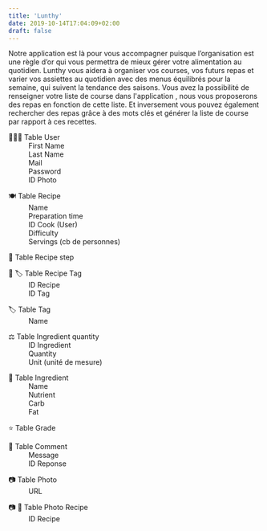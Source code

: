 ```yaml
---
title: 'Lunthy'
date: 2019-10-14T17:04:09+02:00
draft: false
---
```


Notre application est là pour vous accompagner puisque l’organisation est une règle d’or qui vous permettra de mieux gérer votre alimentation au quotidien. Lunthy vous aidera à organiser vos courses, vos futurs repas et varier vos assiettes au quotidien avec des menus équilibrés pour la semaine, qui suivent la tendance des saisons. Vous avez la possibilité de renseigner votre liste de course dans l'application , nous vous proposerons des repas en fonction de cette liste. Et inversement vous pouvez également rechercher des repas grâce à des mots clés et générer la liste de course par rapport à ces recettes.

<div class="row margin-top-30">
    <div>
        <dl>
            <dt>👨🏻‍💻 Table User</dt>
            <dd>First Name</dd>
            <dd>Last Name</dd>
            <dd>Mail</dd>
            <dd>Password</dd>
            <dd>ID Photo</dd>
        </dl>
        <dl>
            <dt>🍽 Table Recipe</dt>
            <dd>Name</dd>
            <dd>Preparation time</dd>
            <dd>ID Cook (User)</dd>
            <dd>Difficulty</dd>
            <dd>Servings (cb de personnes)</dd>
        </dl>
        <dl>
            <dt>📝 Table Recipe step</dt>
        </dl>
        <dl>
            <dt>📝 🏷 Table Recipe Tag</dt>
            <dd>ID Recipe</dd>
            <dd>ID Tag</dd>
        </dl>
        <dl>
            <dt>🏷 Table Tag</dt>
            <dd>Name</dd>
        </dl>
        <dl>
            <dt>⚖️ Table Ingredient quantity</dt>
            <dd>ID Ingredient</dd>
            <dd>Quantity</dd>
            <dd>Unit (unité de mesure)</dd>
        </dl>
        <dl>
            <dt>🥦 Table Ingredient</dt>
            <dd>Name</dd>
            <dd>Nutrient</dd>
            <dd>Carb</dd>
            <dd>Fat</dd>
        </dl>
        <dl>
            <dt>⭐️ Table Grade</dt>
        </dl>
        <dl>
            <dt>💬 Table Comment</dt>
            <dd>Message</dd>
            <dd>ID Reponse</dd>
        </dl>
        <dl>
            <dt>📷 Table Photo</dt>
            <dd>URL</dd>
        </dl>
        <dl>
            <dt>📷 📝 Table Photo Recipe</dt>
            <dd>ID Recipe</dd>
        </dl>
    </div>
    <div class="caption"/>
</div>
